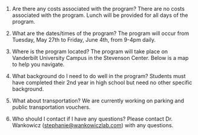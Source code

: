 1. Are there any costs associated with the program?
   There are no costs associated with the program. Lunch will be provided for all days of the program.

2. What are the dates/times of the program?
   The program will occur from Tuesday, May 27th to Friday, June 4th, from 9-4pm daily.
   
4. Where is the program located?
   The program will take place on Vanderbilt University Campus in the Stevenson Center. Below is a map to help you navigate.

5. What background do I need to do well in the program?
   Students must have completed their 2nd year in high school but need no other specific background.
    
7. What about transportation?
   We are currently working on parking and public transportation vouchers.
   
8. Who should I contact if I have any questions?
   Please contact Dr. Wankowicz (stephanie@wankowiczlab.com) with any questions.

